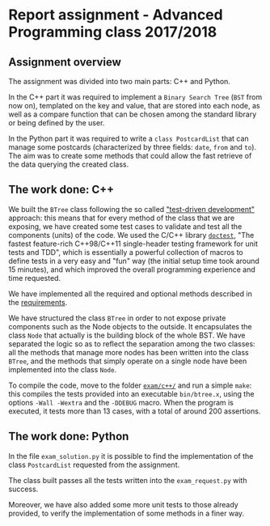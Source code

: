 # Report assignment - Advanced Programming class 2017/2018

## Assignment overview

The assignment was divided into two main parts: C++ and Python.

In the C++ part it was required to implement a `Binary Search Tree` (`BST` from now on), templated on the key and value, that are stored into each node, as well as a compare function that can be chosen among the standard library or being defined by the user.

In the Python part it was required to write a `class PostcardList` that can manage some postcards (characterized by three fields: `date`, `from` and `to`). The aim was to create some methods that could allow the fast retrieve of the data querying the created class.


## The work done: C++

We built the `BTree` class following the so called ["test-driven development"](https://en.wikipedia.org/wiki/Test-driven_development) approach: this means that for every method of the class that we are exposing, we have created some test cases to validate and test all the components (units) of the code. We used the C/C++ library [`doctest`](https://github.com/onqtam/doctest), "The fastest feature-rich C++98/C++11 single-header testing framework for unit tests and TDD", which is essentially a powerful collection of macros to define tests in a very easy and "fun" way (the initial setup time took around 15 minutes), and which improved the overall programming experience and time requested.

We have implemented all the required and optional methods described in the [requirements](https://github.com/asartori86/advanced-programming/blob/master/exam/c++/readme.md).

We have structured the class `BTree` in order to not expose private components such as the Node objects to the outside. It encapsulates the class `Node` that actually is the building block of the whole BST.
We have separated the logic so as to reflect the separation among the two classes: all the methods that manage more nodes has been written into the class `BTree`, and the methods that simply operate on a single node have been implemented into the class `Node`.

To compile the code, move to the folder [`exam/c++/`](https://github.com/bebosudo/advanced-programming/blob/master/exam/c++/) and run a simple `make`: this compiles the tests provided into an executable `bin/btree.x`, using the options `-Wall -Wextra` and the `-DDEBUG` macro. When the program is executed, it tests more than 13 cases, with a total of around 200 assertions.


## The work done: Python

In the file `exam_solution.py` it is possible to find the implementation of the class `PostcardList` requested from the assignment.

The class built passes all the tests written into the `exam_request.py` with success.

Moreover, we have also added some more unit tests to those already provided, to verify the implementation of some methods in a finer way.
